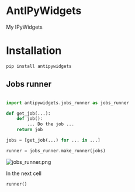 # AntIPyWidgets

My IPyWidgets

# Installation

```
pip install antipywidgets
```


## Jobs runner

```python 

import antipywidgets.jobs_runner as jobs_runner 

def get_job(...):
    def job():
        ... Do the job ...
    return job

jobs = [get_job(...) for ... in ...]

runner = jobs_runner.make_runner(jobs)
```
![jobs_runner.png](./docs/jobs_runner.png)

In the next cell

```
runner()
```

